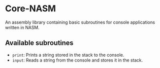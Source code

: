 # Core-NASM

An assembly library containing basic subroutines for console applications written in NASM.

## Available subroutines

- `print`: Prints a string stored in the stack to the console.
- `input`: Reads a string from the console and stores it in the stack.
